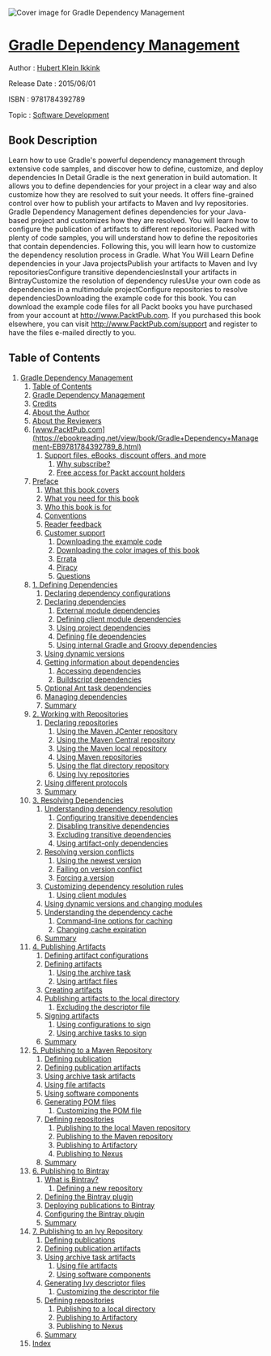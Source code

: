 ![Cover image for Gradle Dependency Management](https://imgdetail.ebookreading.net/cover/cover/software_development/EB9781784392789.jpg)

[Gradle Dependency Management](https://ebookreading.net/view/book/Gradle+Dependency+Management-EB9781784392789_1.html "Gradle Dependency Management")
====================================================================================================================

Author : [Hubert Klein Ikkink](https://ebookreading.net/search/author/Hubert+Klein+Ikkink)

Release Date : 2015/06/01

ISBN : 9781784392789

Topic : [Software Development](https://ebookreading.net/search/category/software-development)

Book Description
-----------------

Learn how to use Gradle's powerful dependency management through extensive code samples, and discover how to define, customize, and deploy dependencies
In Detail
Gradle is the next generation in build automation. It allows you to define dependencies for your project in a clear way and also customize how they are resolved to suit your needs. It offers fine-grained control over how to publish your artifacts to Maven and Ivy repositories.
Gradle Dependency Management defines dependencies for your Java-based project and customizes how they are resolved. You will learn how to configure the publication of artifacts to different repositories. Packed with plenty of code samples, you will understand how to define the repositories that contain dependencies. Following this, you will learn how to customize the dependency resolution process in Gradle.
What You Will Learn
Define dependencies in your Java projectsPublish your artifacts to Maven and Ivy repositoriesConfigure transitive dependenciesInstall your artifacts in BintrayCustomize the resolution of dependency rulesUse your own code as dependencies in a multimodule projectConfigure repositories to resolve dependenciesDownloading the example code for this book. You can download the example code files for all Packt books you have purchased from your account at http://www.PacktPub.com. If you purchased this book elsewhere, you can visit http://www.PacktPub.com/support and register to have the files e-mailed directly to you.
              
Table of Contents
-----------------

1. [Gradle Dependency Management](https://ebookreading.net/view/book/Gradle+Dependency+Management-EB9781784392789_3.html)
    1. [Table of Contents](https://ebookreading.net/view/book/Gradle+Dependency+Management-EB9781784392789_2.html)
    1. [Gradle Dependency Management](https://ebookreading.net/view/book/Gradle+Dependency+Management-EB9781784392789_4.html)
    1. [Credits](https://ebookreading.net/view/book/Gradle+Dependency+Management-EB9781784392789_5.html)
    1. [About the Author](https://ebookreading.net/view/book/Gradle+Dependency+Management-EB9781784392789_6.html)
    1. [About the Reviewers](https://ebookreading.net/view/book/Gradle+Dependency+Management-EB9781784392789_7.html)
    1. [www.PacktPub.com](https://ebookreading.net/view/book/Gradle+Dependency+Management-EB9781784392789_8.html)
        1. [Support files, eBooks, discount offers, and more](https://ebookreading.net/view/book/Gradle+Dependency+Management-EB9781784392789_8.html#ch00lvl1sec01)
            1. [Why subscribe?](https://ebookreading.net/view/book/Gradle+Dependency+Management-EB9781784392789_8.html#ch00lvl2sec01)
            1. [Free access for Packt account holders](https://ebookreading.net/view/book/Gradle+Dependency+Management-EB9781784392789_8.html#ch00lvl2sec02)
    1. [Preface](https://ebookreading.net/view/book/Gradle+Dependency+Management-EB9781784392789_9.html)
        1. [What this book covers](https://ebookreading.net/view/book/Gradle+Dependency+Management-EB9781784392789_9.html#ch00lvl1sec02)
        1. [What you need for this book](https://ebookreading.net/view/book/Gradle+Dependency+Management-EB9781784392789_10.html)
        1. [Who this book is for](https://ebookreading.net/view/book/Gradle+Dependency+Management-EB9781784392789_11.html)
        1. [Conventions](https://ebookreading.net/view/book/Gradle+Dependency+Management-EB9781784392789_12.html)
        1. [Reader feedback](https://ebookreading.net/view/book/Gradle+Dependency+Management-EB9781784392789_13.html)
        1. [Customer support](https://ebookreading.net/view/book/Gradle+Dependency+Management-EB9781784392789_14.html)
            1. [Downloading the example code](https://ebookreading.net/view/book/Gradle+Dependency+Management-EB9781784392789_14.html#ch00lvl2sec03)
            1. [Downloading the color images of this book](https://ebookreading.net/view/book/Gradle+Dependency+Management-EB9781784392789_14.html#ch00lvl2sec04)
            1. [Errata](https://ebookreading.net/view/book/Gradle+Dependency+Management-EB9781784392789_14.html#ch00lvl2sec05)
            1. [Piracy](https://ebookreading.net/view/book/Gradle+Dependency+Management-EB9781784392789_14.html#ch00lvl2sec06)
            1. [Questions](https://ebookreading.net/view/book/Gradle+Dependency+Management-EB9781784392789_14.html#ch00lvl2sec07)
    1. [1. Defining Dependencies](https://ebookreading.net/view/book/Gradle+Dependency+Management-EB9781784392789_15.html)
        1. [Declaring dependency configurations](https://ebookreading.net/view/book/Gradle+Dependency+Management-EB9781784392789_15.html#ch01lvl1sec08)
        1. [Declaring dependencies](https://ebookreading.net/view/book/Gradle+Dependency+Management-EB9781784392789_16.html)
            1. [External module dependencies](https://ebookreading.net/view/book/Gradle+Dependency+Management-EB9781784392789_16.html#ch01lvl2sec08)
            1. [Defining client module dependencies](https://ebookreading.net/view/book/Gradle+Dependency+Management-EB9781784392789_16.html#ch01lvl2sec09)
            1. [Using project dependencies](https://ebookreading.net/view/book/Gradle+Dependency+Management-EB9781784392789_16.html#ch01lvl2sec10)
            1. [Defining file dependencies](https://ebookreading.net/view/book/Gradle+Dependency+Management-EB9781784392789_16.html#ch01lvl2sec11)
            1. [Using internal Gradle and Groovy dependencies](https://ebookreading.net/view/book/Gradle+Dependency+Management-EB9781784392789_16.html#ch01lvl2sec12)
        1. [Using dynamic versions](https://ebookreading.net/view/book/Gradle+Dependency+Management-EB9781784392789_17.html)
        1. [Getting information about dependencies](https://ebookreading.net/view/book/Gradle+Dependency+Management-EB9781784392789_18.html)
            1. [Accessing dependencies](https://ebookreading.net/view/book/Gradle+Dependency+Management-EB9781784392789_18.html#ch01lvl2sec13)
            1. [Buildscript dependencies](https://ebookreading.net/view/book/Gradle+Dependency+Management-EB9781784392789_18.html#ch01lvl2sec14)
        1. [Optional Ant task dependencies](https://ebookreading.net/view/book/Gradle+Dependency+Management-EB9781784392789_19.html)
        1. [Managing dependencies](https://ebookreading.net/view/book/Gradle+Dependency+Management-EB9781784392789_20.html)
        1. [Summary](https://ebookreading.net/view/book/Gradle+Dependency+Management-EB9781784392789_21.html)
    1. [2. Working with Repositories](https://ebookreading.net/view/book/Gradle+Dependency+Management-EB9781784392789_22.html)
        1. [Declaring repositories](https://ebookreading.net/view/book/Gradle+Dependency+Management-EB9781784392789_22.html#ch02lvl1sec15)
            1. [Using the Maven JCenter repository](https://ebookreading.net/view/book/Gradle+Dependency+Management-EB9781784392789_22.html#ch02lvl2sec15)
            1. [Using the Maven Central repository](https://ebookreading.net/view/book/Gradle+Dependency+Management-EB9781784392789_22.html#ch02lvl2sec16)
            1. [Using the Maven local repository](https://ebookreading.net/view/book/Gradle+Dependency+Management-EB9781784392789_22.html#ch02lvl2sec17)
            1. [Using Maven repositories](https://ebookreading.net/view/book/Gradle+Dependency+Management-EB9781784392789_22.html#ch02lvl2sec18)
            1. [Using the flat directory repository](https://ebookreading.net/view/book/Gradle+Dependency+Management-EB9781784392789_22.html#ch02lvl2sec19)
            1. [Using Ivy repositories](https://ebookreading.net/view/book/Gradle+Dependency+Management-EB9781784392789_22.html#ch02lvl2sec20)
        1. [Using different protocols](https://ebookreading.net/view/book/Gradle+Dependency+Management-EB9781784392789_23.html)
        1. [Summary](https://ebookreading.net/view/book/Gradle+Dependency+Management-EB9781784392789_24.html)
    1. [3. Resolving Dependencies](https://ebookreading.net/view/book/Gradle+Dependency+Management-EB9781784392789_25.html)
        1. [Understanding dependency resolution](https://ebookreading.net/view/book/Gradle+Dependency+Management-EB9781784392789_25.html#ch03lvl1sec18)
            1. [Configuring transitive dependencies](https://ebookreading.net/view/book/Gradle+Dependency+Management-EB9781784392789_25.html#ch03lvl2sec21)
            1. [Disabling transitive dependencies](https://ebookreading.net/view/book/Gradle+Dependency+Management-EB9781784392789_25.html#ch03lvl2sec22)
            1. [Excluding transitive dependencies](https://ebookreading.net/view/book/Gradle+Dependency+Management-EB9781784392789_25.html#ch03lvl2sec23)
            1. [Using artifact-only dependencies](https://ebookreading.net/view/book/Gradle+Dependency+Management-EB9781784392789_25.html#ch03lvl2sec24)
        1. [Resolving version conflicts](https://ebookreading.net/view/book/Gradle+Dependency+Management-EB9781784392789_26.html)
            1. [Using the newest version](https://ebookreading.net/view/book/Gradle+Dependency+Management-EB9781784392789_26.html#ch03lvl2sec25)
            1. [Failing on version conflict](https://ebookreading.net/view/book/Gradle+Dependency+Management-EB9781784392789_26.html#ch03lvl2sec26)
            1. [Forcing a version](https://ebookreading.net/view/book/Gradle+Dependency+Management-EB9781784392789_26.html#ch03lvl2sec27)
        1. [Customizing dependency resolution rules](https://ebookreading.net/view/book/Gradle+Dependency+Management-EB9781784392789_27.html)
            1. [Using client modules](https://ebookreading.net/view/book/Gradle+Dependency+Management-EB9781784392789_27.html#ch03lvl2sec28)
        1. [Using dynamic versions and changing modules](https://ebookreading.net/view/book/Gradle+Dependency+Management-EB9781784392789_28.html)
        1. [Understanding the dependency cache](https://ebookreading.net/view/book/Gradle+Dependency+Management-EB9781784392789_29.html)
            1. [Command-line options for caching](https://ebookreading.net/view/book/Gradle+Dependency+Management-EB9781784392789_29.html#ch03lvl2sec29)
            1. [Changing cache expiration](https://ebookreading.net/view/book/Gradle+Dependency+Management-EB9781784392789_29.html#ch03lvl2sec30)
        1. [Summary](https://ebookreading.net/view/book/Gradle+Dependency+Management-EB9781784392789_30.html)
    1. [4. Publishing Artifacts](https://ebookreading.net/view/book/Gradle+Dependency+Management-EB9781784392789_31.html)
        1. [Defining artifact configurations](https://ebookreading.net/view/book/Gradle+Dependency+Management-EB9781784392789_31.html#ch04lvl1sec24)
        1. [Defining artifacts](https://ebookreading.net/view/book/Gradle+Dependency+Management-EB9781784392789_32.html)
            1. [Using the archive task](https://ebookreading.net/view/book/Gradle+Dependency+Management-EB9781784392789_32.html#ch04lvl2sec31)
            1. [Using artifact files](https://ebookreading.net/view/book/Gradle+Dependency+Management-EB9781784392789_32.html#ch04lvl2sec32)
        1. [Creating artifacts](https://ebookreading.net/view/book/Gradle+Dependency+Management-EB9781784392789_33.html)
        1. [Publishing artifacts to the local directory](https://ebookreading.net/view/book/Gradle+Dependency+Management-EB9781784392789_34.html)
            1. [Excluding the descriptor file](https://ebookreading.net/view/book/Gradle+Dependency+Management-EB9781784392789_34.html#ch04lvl2sec33)
        1. [Signing artifacts](https://ebookreading.net/view/book/Gradle+Dependency+Management-EB9781784392789_35.html)
            1. [Using configurations to sign](https://ebookreading.net/view/book/Gradle+Dependency+Management-EB9781784392789_35.html#ch04lvl2sec34)
            1. [Using archive tasks to sign](https://ebookreading.net/view/book/Gradle+Dependency+Management-EB9781784392789_35.html#ch04lvl2sec35)
        1. [Summary](https://ebookreading.net/view/book/Gradle+Dependency+Management-EB9781784392789_36.html)
    1. [5. Publishing to a Maven Repository](https://ebookreading.net/view/book/Gradle+Dependency+Management-EB9781784392789_37.html)
        1. [Defining publication](https://ebookreading.net/view/book/Gradle+Dependency+Management-EB9781784392789_37.html#ch05lvl1sec30)
        1. [Defining publication artifacts](https://ebookreading.net/view/book/Gradle+Dependency+Management-EB9781784392789_38.html)
        1. [Using archive task artifacts](https://ebookreading.net/view/book/Gradle+Dependency+Management-EB9781784392789_39.html)
        1. [Using file artifacts](https://ebookreading.net/view/book/Gradle+Dependency+Management-EB9781784392789_40.html)
        1. [Using software components](https://ebookreading.net/view/book/Gradle+Dependency+Management-EB9781784392789_41.html)
        1. [Generating POM files](https://ebookreading.net/view/book/Gradle+Dependency+Management-EB9781784392789_42.html)
            1. [Customizing the POM file](https://ebookreading.net/view/book/Gradle+Dependency+Management-EB9781784392789_42.html#ch05lvl2sec36)
        1. [Defining repositories](https://ebookreading.net/view/book/Gradle+Dependency+Management-EB9781784392789_43.html)
            1. [Publishing to the local Maven repository](https://ebookreading.net/view/book/Gradle+Dependency+Management-EB9781784392789_43.html#ch05lvl2sec37)
            1. [Publishing to the Maven repository](https://ebookreading.net/view/book/Gradle+Dependency+Management-EB9781784392789_43.html#ch05lvl2sec38)
            1. [Publishing to Artifactory](https://ebookreading.net/view/book/Gradle+Dependency+Management-EB9781784392789_43.html#ch05lvl2sec39)
            1. [Publishing to Nexus](https://ebookreading.net/view/book/Gradle+Dependency+Management-EB9781784392789_43.html#ch05lvl2sec40)
        1. [Summary](https://ebookreading.net/view/book/Gradle+Dependency+Management-EB9781784392789_44.html)
    1. [6. Publishing to Bintray](https://ebookreading.net/view/book/Gradle+Dependency+Management-EB9781784392789_45.html)
        1. [What is Bintray?](https://ebookreading.net/view/book/Gradle+Dependency+Management-EB9781784392789_45.html#ch06lvl1sec38)
            1. [Defining a new repository](https://ebookreading.net/view/book/Gradle+Dependency+Management-EB9781784392789_45.html#ch06lvl2sec41)
        1. [Defining the Bintray plugin](https://ebookreading.net/view/book/Gradle+Dependency+Management-EB9781784392789_46.html)
        1. [Deploying publications to Bintray](https://ebookreading.net/view/book/Gradle+Dependency+Management-EB9781784392789_47.html)
        1. [Configuring the Bintray plugin](https://ebookreading.net/view/book/Gradle+Dependency+Management-EB9781784392789_48.html)
        1. [Summary](https://ebookreading.net/view/book/Gradle+Dependency+Management-EB9781784392789_49.html)
    1. [7. Publishing to an Ivy Repository](https://ebookreading.net/view/book/Gradle+Dependency+Management-EB9781784392789_50.html)
        1. [Defining publications](https://ebookreading.net/view/book/Gradle+Dependency+Management-EB9781784392789_50.html#ch07lvl1sec43)
        1. [Defining publication artifacts](https://ebookreading.net/view/book/Gradle+Dependency+Management-EB9781784392789_51.html)
        1. [Using archive task artifacts](https://ebookreading.net/view/book/Gradle+Dependency+Management-EB9781784392789_52.html)
            1. [Using file artifacts](https://ebookreading.net/view/book/Gradle+Dependency+Management-EB9781784392789_52.html#ch07lvl2sec42)
            1. [Using software components](https://ebookreading.net/view/book/Gradle+Dependency+Management-EB9781784392789_52.html#ch07lvl2sec43)
        1. [Generating Ivy descriptor files](https://ebookreading.net/view/book/Gradle+Dependency+Management-EB9781784392789_53.html)
            1. [Customizing the descriptor file](https://ebookreading.net/view/book/Gradle+Dependency+Management-EB9781784392789_53.html#ch07lvl2sec44)
        1. [Defining repositories](https://ebookreading.net/view/book/Gradle+Dependency+Management-EB9781784392789_54.html)
            1. [Publishing to a local directory](https://ebookreading.net/view/book/Gradle+Dependency+Management-EB9781784392789_54.html#ch07lvl2sec45)
            1. [Publishing to Artifactory](https://ebookreading.net/view/book/Gradle+Dependency+Management-EB9781784392789_54.html#ch07lvl2sec46)
            1. [Publishing to Nexus](https://ebookreading.net/view/book/Gradle+Dependency+Management-EB9781784392789_54.html#ch07lvl2sec47)
        1. [Summary](https://ebookreading.net/view/book/Gradle+Dependency+Management-EB9781784392789_55.html)
    1. [Index](https://ebookreading.net/view/book/Gradle+Dependency+Management-EB9781784392789_56.html)
